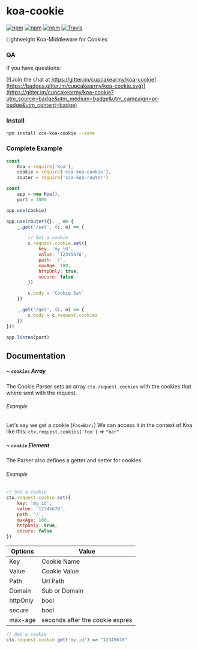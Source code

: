 # koa-cookie

[![npm](https://img.shields.io/npm/v/cca-koa-cookie.svg)](https://www.npmjs.com/package/cca-koa-cookie)
[![npm](https://img.shields.io/npm/dt/cca-koa-cookie.svg)]()
[![npm](https://img.shields.io/npm/l/cca-koa-cookie.svg)]()
[![Travis](https://img.shields.io/travis/CupCakeArmy/koa-cookie.svg)]()

Lightweight Koa-Middleware for Cookies

### QA

If you have questions:

[![Join the chat at https://gitter.im/cupcakearmy/koa-cookie](https://badges.gitter.im/cupcakearmy/koa-cookie.svg)](https://gitter.im/cupcakearmy/koa-cookie?utm_source=badge&utm_medium=badge&utm_campaign=pr-badge&utm_content=badge)

### Install
```bash
npm install cca-koa-cookie --save
```

### Complete Example
```javascript
const
	Koa = require('koa'),
	cookie = require('cca-koa-cookie'),
	router = require('cca-koa-router')

const
	app = new Koa(),
	port = 3000

app.use(cookie)

app.use(router({}, _ => {
	_.get('/set', (c, n) => {

		// Set a cookie 
		c.request.cookie.set({
			key: 'my_id',
			value: '12345678',
			path: '/',
			maxAge: 100,
			httpOnly: true,
			secure: false
		})

		c.body = 'Cookie Set'
	})

	_.get('/get', (c, n) => {
		c.body = c.request.cookies
	})
}))

app.listen(port)
```

## Documentation

##### ~ `cookies` Array
The Cookie Parser sets an array `ctx.request.cookies` with the cookies that where sent with the request.
###### Example
Let's say we get a cookie (`Foo=Bar;`) We can access it in the context of Koa like this: `ctx.request.cookies['Foo']` => `"bar"`

##### ~ `cookie` Element
The Parser also defines a getter and setter for cookies

###### Example
```javascript
// Set a cookie
ctx.request.cookie.set({
	key: 'my_id',
	value: '12345678',
	path: '/',
	maxAge: 100,
	httpOnly: true,
	secure: false
})
```

|Options | Value                          |
|--------| -------------------------------|
|Key     | Cookie Name                    |
|Value   | Cookie Value                   |
|Path    | Url Path                       |
|Domain  | Sub or Domain                  |
|httpOnly| bool                           |
|secure  | bool                           |
|max-age | seconds after the cookie expres|

```javascript
// Get a cookie
ctx.request.cookie.get('my_id') => "12345678"
```

